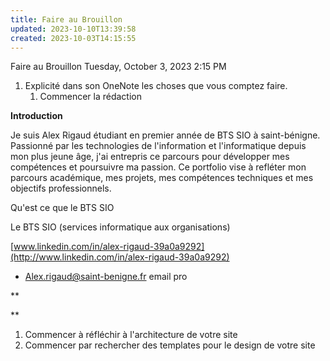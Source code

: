 ```yaml
---
title: Faire au Brouillon
updated: 2023-10-10T13:39:58
created: 2023-10-03T14:15:55
---
```


Faire au Brouillon
Tuesday, October 3, 2023
2:15 PM

1.  Explicité dans son OneNote les choses que vous comptez faire.
    1.  Commencer la rédaction

**Introduction**

Je suis Alex Rigaud étudiant en premier année de BTS SIO à saint-bénigne. Passionné par les technologies de l'information et l'informatique depuis mon plus jeune âge, j'ai entrepris ce parcours pour développer mes compétences et poursuivre ma passion. Ce portfolio vise à refléter mon parcours académique, mes projets, mes compétences techniques et mes objectifs professionnels.

Qu'est ce que le BTS SIO

Le BTS SIO (services informatique aux organisations)

[www.linkedin.com/in/alex-rigaud-39a0a9292](http://www.linkedin.com/in/alex-rigaud-39a0a9292)
- Alex.rigaud@saint-benigne.fr email pro

**

**

1.  Commencer à réfléchir à l'architecture de votre site
2.  Commencer par rechercher des templates pour le design de votre site

